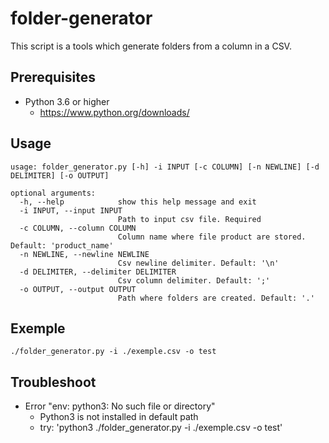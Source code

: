 # folder-generator

This script is a tools which generate folders from a column in a CSV.

## Prerequisites

- Python 3.6 or higher
    - https://www.python.org/downloads/


## Usage
```
usage: folder_generator.py [-h] -i INPUT [-c COLUMN] [-n NEWLINE] [-d DELIMITER] [-o OUTPUT]

optional arguments:
  -h, --help            show this help message and exit
  -i INPUT, --input INPUT
                        Path to input csv file. Required
  -c COLUMN, --column COLUMN
                        Column name where file product are stored. Default: 'product_name'
  -n NEWLINE, --newline NEWLINE
                        Csv newline delimiter. Default: '\n'
  -d DELIMITER, --delimiter DELIMITER
                        Csv column delimiter. Default: ';'
  -o OUTPUT, --output OUTPUT
                        Path where folders are created. Default: '.'
```
## Exemple

```
./folder_generator.py -i ./exemple.csv -o test
```

## Troubleshoot

- Error "env: python3: No such file or directory"
    - Python3 is not installed in default path
    - try: 'python3 ./folder_generator.py -i ./exemple.csv -o test'